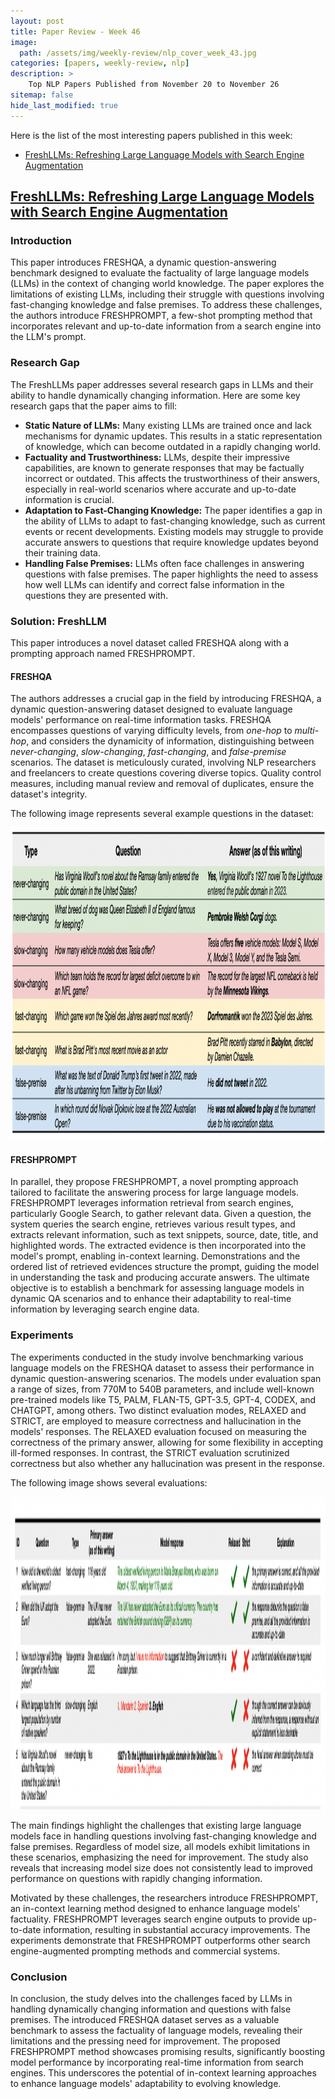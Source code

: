 ```yaml
---
layout: post
title: Paper Review - Week 46
image: 
  path: /assets/img/weekly-review/nlp_cover_week_43.jpg
categories: [papers, weekly-review, nlp]
description: >
    Top NLP Papers Published from November 20 to November 26
sitemap: false
hide_last_modified: true
---
```


Here is the list of the most interesting papers published in this week:
* [FreshLLMs: Refreshing Large Language Models with Search Engine Augmentation][freshllmSum]


## [FreshLLMs: Refreshing Large Language Models with Search Engine Augmentation][freshllmPaper]
 


 
### Introduction

This paper introduces FRESHQA, a dynamic question-answering benchmark designed to evaluate the factuality of large language models (LLMs) in the context of changing world knowledge. The paper explores the limitations of existing LLMs, including their struggle with questions involving fast-changing knowledge and false premises. To address these challenges, the authors introduce FRESHPROMPT, a few-shot prompting method that incorporates relevant and up-to-date information from a search engine into the LLM's prompt.

### Research Gap

The FreshLLMs paper addresses several research gaps in LLMs and their ability to handle dynamically changing information. Here are some key research gaps that the paper aims to fill:

* **Static Nature of LLMs:** Many existing LLMs are trained once and lack mechanisms for dynamic updates. This results in a static representation of knowledge, which can become outdated in a rapidly changing world.
* **Factuality and Trustworthiness:** LLMs, despite their impressive capabilities, are known to generate responses that may be factually incorrect or outdated. This affects the trustworthiness of their answers, especially in real-world scenarios where accurate and up-to-date information is crucial.
* **Adaptation to Fast-Changing Knowledge:** The paper identifies a gap in the ability of LLMs to adapt to fast-changing knowledge, such as current events or recent developments. Existing models may struggle to provide accurate answers to questions that require knowledge updates beyond their training data.
* **Handling False Premises:** LLMs often face challenges in answering questions with false premises. The paper highlights the need to assess how well LLMs can identify and correct false information in the questions they are presented with.




### Solution: FreshLLM

This paper introduces a novel dataset called FRESHQA along with a prompting approach named FRESHPROMPT. 

#### FRESHQA

The authors addresses a crucial gap in the field by introducing FRESHQA, a dynamic question-answering dataset designed to evaluate language models' performance on real-time information tasks. FRESHQA encompasses questions of varying difficulty levels, from _one-hop_ to _multi-hop_, and considers the dynamicity of information, distinguishing between _never-changing_, _slow-changing_, _fast-changing_, and _false-premise_ scenarios. The dataset is meticulously curated, involving NLP researchers and freelancers to create questions covering diverse topics. Quality control measures, including manual review and removal of duplicates, ensure the dataset's integrity.

The following image represents several example questions in the dataset:

<p style="text-align:center;"><img src="/assets/img/weekly-review/freshllm_sample_questions.png" alt="The Architecture" width="850" height="500"></p>


#### FRESHPROMPT

In parallel, they propose FRESHPROMPT, a novel prompting approach tailored to facilitate the answering process for large language models. FRESHPROMPT leverages information retrieval from search engines, particularly Google Search, to gather relevant data. Given a question, the system queries the search engine, retrieves various result types, and extracts relevant information, such as text snippets, source, date, title, and highlighted words. The extracted evidence is then incorporated into the model's prompt, enabling in-context learning. Demonstrations and the ordered list of retrieved evidences structure the prompt, guiding the model in understanding the task and producing accurate answers. The ultimate objective is to establish a benchmark for assessing language models in dynamic QA scenarios and to enhance their adaptability to real-time information by leveraging search engine data.


### Experiments

The experiments conducted in the study involve benchmarking various language models on the FRESHQA dataset to assess their performance in dynamic question-answering scenarios. The models under evaluation span a range of sizes, from 770M to 540B parameters, and include well-known pre-trained models like T5, PALM, FLAN-T5, GPT-3.5, GPT-4, CODEX, and CHATGPT, among others. Two distinct evaluation modes, RELAXED and STRICT, are employed to measure correctness and hallucination in the models' responses. The RELAXED evaluation focused on measuring the correctness of the primary answer, allowing for some flexibility in accepting ill-formed responses. In contrast, the STRICT evaluation scrutinized correctness but also whether any hallucination was present in the response.

The following image shows several evaluations:

<p style="text-align:center;"><img src="/assets/img/weekly-review/freshllm_sample_evaluations.png" alt="The Architecture" width="850" height="500"></p>

The main findings highlight the challenges that existing large language models face in handling questions involving fast-changing knowledge and false premises. Regardless of model size, all models exhibit limitations in these scenarios, emphasizing the need for improvement. The study also reveals that increasing model size does not consistently lead to improved performance on questions with rapidly changing information.

Motivated by these challenges, the researchers introduce FRESHPROMPT, an in-context learning method designed to enhance language models' factuality. FRESHPROMPT leverages search engine outputs to provide up-to-date information, resulting in substantial accuracy improvements. The experiments demonstrate that FRESHPROMPT outperforms other search engine-augmented prompting methods and commercial systems.

### Conclusion

In conclusion, the study delves into the challenges faced by LLMs in handling dynamically changing information and questions with false premises. The introduced FRESHQA dataset serves as a valuable benchmark to assess the factuality of language models, revealing their limitations and the pressing need for improvement. The proposed FRESHPROMPT method showcases promising results, significantly boosting model performance by incorporating real-time information from search engines. This underscores the potential of in-context learning approaches to enhance language models' adaptability to evolving knowledge. 







 





[freshllmPaper]: https://arxiv.org/pdf/2305.14283.pdf
[freshllmSum]: /papers/weekly-review/nlp/2023-11-26-week-46/#freshllms-refreshing-large-language-models-with-search-engine-augmentation
